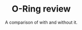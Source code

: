 ---
title: O-Ring review
subtitle: A comparison of with and without it.
layout: default
modal-id: 10
html: https://www.youtube.com/watch?v=6SZWgkYSvEo
thumbnail: oring.jpg
project-date: August 2018
category: Extras
description: This is a recorded gameplay that i did.

---
